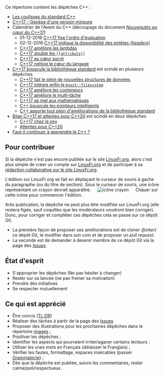 Ce répertoire contient les dépêches C++ :

* [Les coulisses du standard C++](2016_n1_Coulisses-du-standard.md)
* [C++17 – Genèse d'une version mineure](2016_n2_Cpp17_Genese-d-une-version-mineure.md)
* Calendrier de l'Avent du C++ (découpage du document [*Nouveautés au cœur du C++17*](2016_n3_Cpp17_Nouveautes-du-langage.md))
   - 01-12-2016 [C++17 fixe l'ordre d'évaluation](https://github.com/cpp-frug/materials/blob/gh-pages/news/2016-12-01_Cpp17-ordre-evaluation.md)
   - 02-12-2016 [C++17 indique la disponibilité des entêtes *(headers)*](https://github.com/cpp-frug/materials/blob/gh-pages/news/2016-12-02_Cpp17-indique-si-un-entete-est-disponible.md)
   - [C++17 améliore les lambdas](2016_n7_Cpp17-lambda-attribut.md)
   - [C++17 double les `[[attributs]]`](2016_n7_Cpp17-lambda-attribut.md)
   - [C++17 au cœur sucré](2017_n01_Cpp17-au-coeur-sucre.md)
   - [C++17 nettoie le cœur du langage](2017_n02_Cpp17-nettoie-le-coeur-du-langage.md)
* [C++17 bouscule la bibliothèque standard](2016_n4_Cpp17_Nouveautes-de-la-bibliotheque.md) est scindé en plusieurs dépêches
   - [C++17 fait le plein de nouvelles structures de données](2017_n03_Cpp17-structures-de-donnees.md)
   - [C++17 intègre enfin le `boost::filesystem`](2017_n04_Cpp17-filesystem.md)
   - [C++17 améliore les conteneurs](2017_n05_Cpp17-ameliore-les-conteneurs.md)
   - [C++17 améliore le multi-tâche](2017_n06_Cpp17-ameliore-le-multitache.md)
   - [C++17 se met aux mathématiques](2017_n07_Cpp17-se-met-aux-maths.md)
   - [C++ bouscule les pointeurs intelligents](2017_n08_Cpp17-bouscule-smart-pointer.md)
   - [C++ apporte tout plein d'améliorations de la bibliothèque standard](2017_n09_Cpp17-apporte-des-ameliorations-diverses.md)
* [Bilan C++17 et attentes pour C++20](2016_n5_Bilan-Cpp17-et-attentes-Cpp20.md) est scindé en deux dépêches
   - [C++17 chez le psy](2017_n12_Bilan-Cpp17.md)
   - [Attentes pour C++20](2017_n13_Attentes-pour-Cpp20.md)
* [Faut-il continuer à apprendre le C++ ?](2017_n14_Faut-il-apprendre-le-Cpp.md)


Pour contribuer
---------------

Si la dépêche n'est pas encore publiée sur le site [LinuxFr.org](https://linuxfr.org/news),
alors c'est plus simple de créer un compte sur [LinuxFr.org](https://linuxfr.org/compte/inscription)
et de participer à sa [rédaction collaborative sur le site LinuxFr.org](https://linuxfr.org/redaction).

L'édition sur LinuxFr.org se fait en déplaçant le curseur de souris à gache du paragraphe (ou du titre de section). Sous le curseur de souris, une icône représentant un crayon devrait apparaître. &emsp; ![icône crayon](https://linuxfr.org/images/icones/pen.png) &emsp; Cliquer sur cette icône pour commencer l'édition.  

Arès publication, la dépêche ne peut plus être modifiée sur LinuxFr.org
(elle restera figée, sauf coquilles que les modérateurs voudront bien corriger).
Donc, pour corriger et compléter ces dépêches cela se passe sur ce dépôt Git.
    
* La première façon de proposer ses améliorations est de cloner _(forker)_ ce dépôt Git,
  le modifier dans son coin et de proposer un *pull request*.
* La seconde est de demander à devenir membre de ce dépôt Git
  via la page des [*Issues*](https://github.com/cpp-frug/materials/issues).

État d'esprit
-------------
    
* S'approprier les dépêches (Ne pas hésiter à changer)
* Rester sur sa lancée (ne pas freiner sa motivation)
* Prendre des initiatives
* Se respecter mutuellement

Ce qui est apprécié
-------------------

* Être concis ([TL;DR](https://fr.wiktionary.org/wiki/tl;dr))
* Réaliser des tâches à partir de la page des [Issues](https://github.com/cpp-frug/materials/issues)
* Proposer des illustrations pour les prochaines dépêches dans le répertoire [images](https://github.com/cpp-frug/materials/tree/gh-pages/images) ;
* Positiver les dépêches ;
* Identifier les aspects qui pourraient irriter/agacer certains lecteurs ;
* Utiliser les vrais mots en Français (délaisser le Franglais) ;
* Vérifier les fautes, formattage, espaces insécables (passer [Grammalecte](http://www.dicollecte.org/grammalecte/)) ;
* Dès que la dépêche est publiée, suivre les commentaires, rester calme/poli/respectueux.
